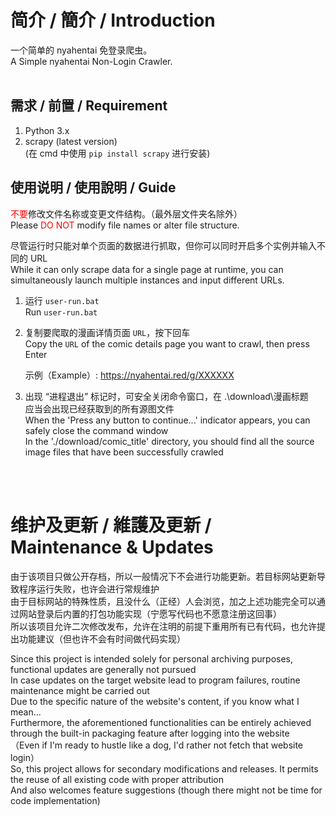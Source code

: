 # 简介 / 簡介 / Introduction
一个简单的 nyahentai 免登录爬虫。  
A Simple nyahentai Non-Login Crawler.
<br>
<br>
## 需求 / 前置 / Requirement
1. Python 3.x
2. scrapy (latest version)  
 (在 cmd 中使用 <code>pip install scrapy</code> 进行安装)

## 使用说明 / 使用說明 / Guide
<font color="red">不要</font>修改文件名称或变更文件结构。（最外层文件夹名除外）  
Please <font color="red">DO NOT</font> modify file names or alter file structure.  

尽管运行时只能对单个页面的数据进行抓取，但你可以同时开启多个实例并输入不同的 URL  
While it can only scrape data for a single page at runtime, you can simultaneously launch multiple instances and input different URLs.
1. 运行 <code>user-run.bat</code>  
   Run <code>user-run.bat</code>
2. 复制要爬取的漫画详情页面 <code>URL</code>，按下回车  
   Copy the <code>URL</code> of the comic details page you want to crawl, then press Enter

   示例（Example）: https://nyahentai.red/g/XXXXXX  
3. 出现 “进程退出” 标记时，可安全关闭命令窗口，在 .\download\漫画标题\
   应当会出现已经获取到的所有源图文件  
   When the 'Press any button to continue...' indicator appears, you can safely close the command window  
   In the './download/comic_title' directory, you should find all the source image files that have been successfully crawled  
<br>
<br>

# 维护及更新 / 維護及更新 / Maintenance & Updates  
由于该项目只做公开存档，所以一般情况下不会进行功能更新。若目标网站更新导致程序运行失败，也许会进行常规维护  
由于目标网站的特殊性质，且没什么（正经）人会浏览，加之上述功能完全可以通过网站登录后内置的打包功能实现（宁愿写代码也不愿意注册这回事）  
所以该项目允许二次修改发布，允许在注明的前提下重用所有已有代码，也允许提出功能建议（但也许不会有时间做代码实现）  

Since this project is intended solely for personal archiving purposes, functional updates are generally not pursued   
In case updates on the target website lead to program failures, routine maintenance might be carried out  
Due to the specific nature of the website's content, if you know what I mean...  
Furthermore, the aforementioned functionalities can be entirely achieved through the built-in packaging feature after logging into the website  
（Even if I'm ready to hustle like a dog, I'd rather not fetch that website login）  
So, this project allows for secondary modifications and releases. It permits the reuse of all existing code with proper attribution  
And also welcomes feature suggestions (though there might not be time for code implementation)


